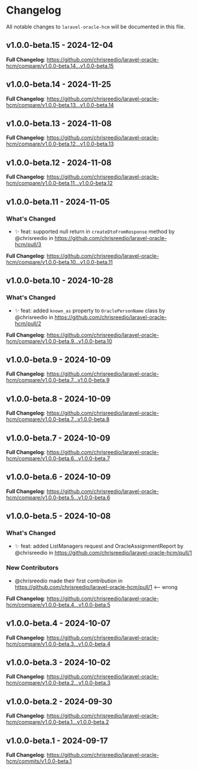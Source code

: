 # Changelog

All notable changes to `laravel-oracle-hcm` will be documented in this file.

## v1.0.0-beta.15 - 2024-12-04

**Full Changelog**: https://github.com/chrisreedio/laravel-oracle-hcm/compare/v1.0.0-beta.14...v1.0.0-beta.15

## v1.0.0-beta.14 - 2024-11-25

**Full Changelog**: https://github.com/chrisreedio/laravel-oracle-hcm/compare/v1.0.0-beta.13...v1.0.0-beta.14

## v1.0.0-beta.13 - 2024-11-08

**Full Changelog**: https://github.com/chrisreedio/laravel-oracle-hcm/compare/v1.0.0-beta.12...v1.0.0-beta.13

## v1.0.0-beta.12 - 2024-11-08

**Full Changelog**: https://github.com/chrisreedio/laravel-oracle-hcm/compare/v1.0.0-beta.11...v1.0.0-beta.12

## v1.0.0-beta.11 - 2024-11-05

### What's Changed

* ✨ feat: supported null return in `createDtoFromResponse` method by @chrisreedio in https://github.com/chrisreedio/laravel-oracle-hcm/pull/3

**Full Changelog**: https://github.com/chrisreedio/laravel-oracle-hcm/compare/v1.0.0-beta.10...v1.0.0-beta.11

## v1.0.0-beta.10 - 2024-10-28

### What's Changed

* ✨ feat: added `known_as` property to `OraclePersonName` class by @chrisreedio in https://github.com/chrisreedio/laravel-oracle-hcm/pull/2

**Full Changelog**: https://github.com/chrisreedio/laravel-oracle-hcm/compare/v1.0.0-beta.9...v1.0.0-beta.10

## v1.0.0-beta.9 - 2024-10-09

**Full Changelog**: https://github.com/chrisreedio/laravel-oracle-hcm/compare/v1.0.0-beta.7...v1.0.0-beta.9

## v1.0.0-beta.8 - 2024-10-09

**Full Changelog**: https://github.com/chrisreedio/laravel-oracle-hcm/compare/v1.0.0-beta.7...v1.0.0-beta.8

## v1.0.0-beta.7 - 2024-10-09

**Full Changelog**: https://github.com/chrisreedio/laravel-oracle-hcm/compare/v1.0.0-beta.6...v1.0.0-beta.7

## v1.0.0-beta.6 - 2024-10-09

**Full Changelog**: https://github.com/chrisreedio/laravel-oracle-hcm/compare/v1.0.0-beta.5...v1.0.0-beta.6

## v1.0.0-beta.5 - 2024-10-08

### What's Changed

* ✨ feat: added ListManagers request and OracleAssignmentReport by @chrisreedio in https://github.com/chrisreedio/laravel-oracle-hcm/pull/1

### New Contributors

* @chrisreedio made their first contribution in https://github.com/chrisreedio/laravel-oracle-hcm/pull/1 <-- wrong

**Full Changelog**: https://github.com/chrisreedio/laravel-oracle-hcm/compare/v1.0.0-beta.4...v1.0.0-beta.5

## v1.0.0-beta.4 - 2024-10-07

**Full Changelog**: https://github.com/chrisreedio/laravel-oracle-hcm/compare/v1.0.0-beta.3...v1.0.0-beta.4

## v1.0.0-beta.3 - 2024-10-02

**Full Changelog**: https://github.com/chrisreedio/laravel-oracle-hcm/compare/v1.0.0-beta.2...v1.0.0-beta.3

## v1.0.0-beta.2 - 2024-09-30

**Full Changelog**: https://github.com/chrisreedio/laravel-oracle-hcm/compare/v1.0.0-beta.1...v1.0.0-beta.2

## v1.0.0-beta.1 - 2024-09-17

**Full Changelog**: https://github.com/chrisreedio/laravel-oracle-hcm/commits/v1.0.0-beta.1
